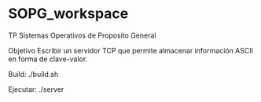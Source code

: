 # SOPG_workspace
TP Sistemas Operativos de Proposito General

Objetivo
Escribir un servidor TCP que permite almacenar información ASCII en forma de clave-valor.

Build: 
./build.sh

Ejecutar: 
./server 
